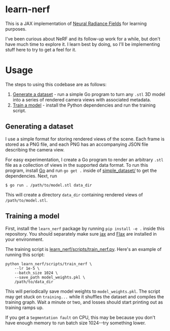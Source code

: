 # learn-nerf

This is a JAX implementation of [Neural Radiance Fields](https://arxiv.org/abs/2003.08934) for learning purposes.

I've been curious about NeRF and its follow-up work for a while, but don't have much time to explore it. I learn best by doing, so I'll be implementing stuff here to try to get a feel for it.

# Usage

The steps to using this codebase are as follows:

 1. [Generate a dataset](#generating-a-dataset) - run a simple Go program to turn any `.stl` 3D model into a series of rendered camera views with associated metadata.
 2. [Train a model](#training-a-model) - install the Python dependencies and run the training script.

## Generating a dataset

I use a simple format for storing rendered views of the scene. Each frame is stored as a PNG file, and each PNG has an accompanying JSON file describing the camera view.

For easy experimentation, I create a Go program to render an arbitrary `.stl` file as a collection of views in the supported data format. To run this program, install [Go](https://go.dev/doc/install) and run `go get .` inside of [simple_dataset/](simple_dataset) to get the dependencies. Next, run

```
$ go run . /path/to/model.stl data_dir
```

This will create a directory `data_dir` containing rendered views of `/path/to/model.stl`.

## Training a model

First, install the `learn_nerf` package by running `pip install -e .` inside this repository. You should separately make sure [jax](https://github.com/google/jax) and [Flax](https://github.com/google/flax) are installed in your environment.

The training script is [learn_nerf/scripts/train_nerf.py](learn_nerf/scripts/train_nerf.py). Here's an example of running this script:

```
python learn_nerf/scripts/train_nerf \
    --lr 1e-5 \
    --batch_size 1024 \
    --save_path model_weights.pkl \
    /path/to/data_dir
```

This will periodically save model weights to `model_weights.pkl`. The script may get stuck on `training...` while it shuffles the dataset and compiles the training graph. Wait a minute or two, and losses should start printing out as training ramps up.

If you get a `Segmentation fault` on CPU, this may be because you don't have enough memory to run batch size 1024--try something lower.
